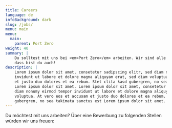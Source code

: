 ```yaml
---
title: Careers
language: de
infoBackground: dark
slug: /jobs/
menu: main
menu:
  main:
    parent: Port Zero
weight: 40
summary: |
    Du solltest mit uns bei <em>Port Zero</em> arbeiten. Wir sind alle super cool und wir denken,
    dass bist du auch!
description: |
    Lorem ipsum dolor sit amet, consetetur sadipscing elitr, sed diam nonumy eirmod tempor
    invidunt ut labore et dolore magna aliquyam erat, sed diam voluptua. At vero eos et accusam
    et justo duo dolores et ea rebum. Stet clita kasd gubergren, no sea takimata sanctus est
    Lorem ipsum dolor sit amet. Lorem ipsum dolor sit amet, consetetur sadipscing elitr, sed
    diam nonumy eirmod tempor invidunt ut labore et dolore magna aliquyam erat, sed diam
    voluptua. At vero eos et accusam et justo duo dolores et ea rebum. Stet clita kasd
    gubergren, no sea takimata sanctus est Lorem ipsum dolor sit amet.
---
```


<p class="lead">
  Du möchtest mit uns arbeiten? Über eine Bewerbung zu folgenden Stellen würden
  wir uns freuen:
</p>
